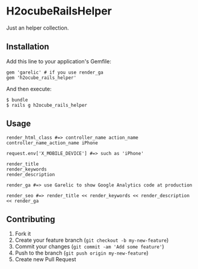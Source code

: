 # H2ocubeRailsHelper

Just an helper collection.

## Installation

Add this line to your application's Gemfile:

    gem 'garelic' # if you use render_ga
    gem 'h2ocube_rails_helper'

And then execute:

    $ bundle
    $ rails g h2ocube_rails_helper

## Usage

    render_html_class #=> controller_name action_name controller_name_action_name iPhone
    
    request.env['X_MOBILE_DEVICE'] #=> such as 'iPhone'
    
    render_title
    render_keywords
    render_description

    render_ga #=> use Garelic to show Google Analytics code at production
    
    render_seo #=> render_title << render_keywords << render_description << render_ga

## Contributing

1. Fork it
2. Create your feature branch (`git checkout -b my-new-feature`)
3. Commit your changes (`git commit -am 'Add some feature'`)
4. Push to the branch (`git push origin my-new-feature`)
5. Create new Pull Request
